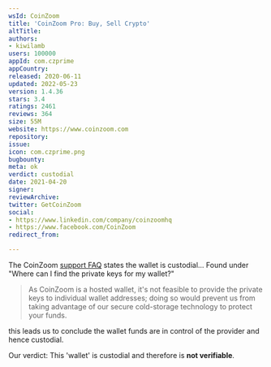 ```yaml
---
wsId: CoinZoom
title: 'CoinZoom Pro: Buy, Sell Crypto'
altTitle: 
authors:
- kiwilamb
users: 100000
appId: com.czprime
appCountry: 
released: 2020-06-11
updated: 2022-05-23
version: 1.4.36
stars: 3.4
ratings: 2461
reviews: 364
size: 55M
website: https://www.coinzoom.com
repository: 
issue: 
icon: com.czprime.png
bugbounty: 
meta: ok
verdict: custodial
date: 2021-04-20
signer: 
reviewArchive: 
twitter: GetCoinZoom
social:
- https://www.linkedin.com/company/coinzoomhq
- https://www.facebook.com/CoinZoom
redirect_from: 

---
```


The CoinZoom [support FAQ](https://www.coinzoom.com/support/) states the wallet is custodial... 
Found under "Where can I find the private keys for my wallet?"

> As CoinZoom is a hosted wallet, it's not feasible to provide the private keys to individual wallet addresses; doing so would prevent us from taking advantage of our secure cold-storage technology to protect your funds.

this leads us to conclude the wallet funds are in control of the provider and hence custodial.

Our verdict: This 'wallet' is custodial and therefore is **not verifiable**.
